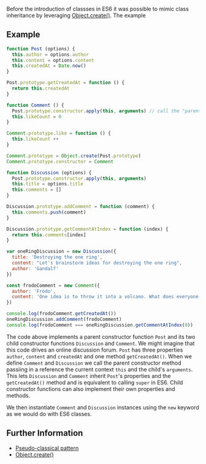 Before the introduction of classses in ES6 it was possible to mimic class inheritance by leveraging [Object.create()](https://developer.mozilla.org/en-US/docs/Web/JavaScript/Reference/Global_Objects/Object/create). The example 

## Example

```js
function Post (options) {
  this.author = options.author
  this.content = options.content
  this.createdAt = Date.now()
}

Post.prototype.getCreatedAt = function () {
  return this.createdAt
}

function Comment () {
  Post.prototype.constructor.apply(this, arguments) // call the "parent" pseudo-class constructor 
  this.likeCount = 0
}

Comment.prototype.like = function () {
  this.likeCount ++ 
}

Comment.prototype = Object.create(Post.prototype)
Comment.prototype.constructor = Comment

function Discussion (options) {
  Post.prototype.constructor.apply(this, arguments)
  this.title = options.title
  this.comments = []
}

Discussion.prototype.addComment = function (comment) {
  this.comments.push(comment)
}

Discussion.prototype.getCommentAtIndex = function (index) {
  return this.comments[index]
}

var oneRingDiscussion = new Discussion({
  title: 'Destroying the one ring',
  content: "Let's brainstorm ideas for destroying the one ring",
  author: 'Gandalf'
})

const frodoComment = new Comment({ 
  author: 'Frodo', 
  content: 'One idea is to throw it into a volcano. What does everyone think?'
})

console.log(frodoComment.getCreatedAt())
oneRingDiscussion.addComment(frodoComment)
console.log(frodoComment === oneRingDiscussion.getCommentAtIndex(0))
```

The code above implements a parent constructor function `Post` and its two child constructor functions `Discussion` and `Comment`. We might imagine that this code drives an online discussion forum. `Post` has three properties `author`, `content` and `createdAt` and one method `getCreatedAt()`. When we define `Comment` and `Discussion` we call the parent constructor method passiing in a reference the current context `this` and the child's `arguments`. This lets `Discussion` and `Comment` inherit `Post`'s properties and the `getCreatedAt()` method and is equivalent to calling `super` in ES6. Child constructor functions can also implement their own properties and methods.

We then instantiate `Comment` and `Discussion` instances using the `new` keyword as we would do with ES6 classes.

## Further Information

  * [Pseudo-classical pattern](http://javascript.info/tutorial/pseudo-classical-pattern)
  * [Object.create()](https://developer.mozilla.org/en-US/docs/Web/JavaScript/Reference/Global_Objects/Object/create)
